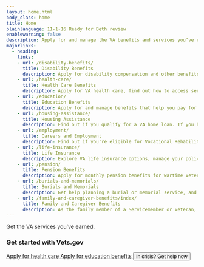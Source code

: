 ```yaml
---
layout: home.html
body_class: home
title: Home
plainlanguage: 11-1-16 Ready for Beth review
enablewarning: false
description: Apply for and manage the VA benefits and services you’ve earned as a Veteran, Servicemember, or family member—like health care, disability, education, and more.
majorlinks:
  - heading:
    links:
    - url: /disability-benefits/
      title: Disability Benefits
      description: Apply for disability compensation and other benefits for conditions related to your military service.
    - url: /health-care/
      title: Health Care Benefits
      description: Apply for VA health care, find out how to access services, and manage your health and benefits online.
    - url: /education/
      title: Education Benefits
      description: Apply for and manage benefits that help you pay for college and training programs.
    - url: /housing-assistance/
      title: Housing Assistance
      description: Find out if you qualify for a VA home loan. If you have a service-connected disability, find out if you qualify for a housing grant to help you live more independently.
    - url: /employment/
      title: Careers and Employment
      description: Find out if you're eligible for Vocational Rehabilitation and Employment (VR&E) services, get support for your Veteran-owned small business, and access other resources to help build your career skills and find a job.
    - url: /life-insurance/
      title: Life Insurance
      description: Explore VA life insurance options, manage your policy online, and file claims.
    - url: /pension/
      title: Pension Benefits
      description: Apply for monthly pension benefits for wartime Veterans and survivors.
    - url: /burials-and-memorials/
      title: Burials and Memorials
      description: Get help planning a burial or memorial service, and find out how to get survivor and dependent benefits.
    - url: /family-and-caregiver-benefits/index/
      title: Family and Caregiver Benefits
      description: As the family member of a Servicemember or Veteran, find out if you qualify for benefits like health care, VA-backed home loans, life insurance, or money to help pay for college. If you’re caring for a Veteran with disabilities, find out if you can get added support.
---
```

<div class="homepage-hero">
  <div class="homepage-hero-image usa-grid">
    <!-- Keep the white space here in order to force a line break. -->
    <div class="homepage-hero-title">Get the VA services
you’ve earned.</div>
  </div>
</div>

<div class="popular-container usa-grid-full">
<h3>Get started with Vets.gov</h3>
<div class="popular-container-links">
  <a href="/health-care/apply/" class="usa-button usa-button-secondary" onClick="window.dataLayer.push({ event: 'nav-main-healthcare' });">
    Apply for health care
  </a>

  <a href="/education/apply/" class="usa-button usa-button-secondary" onClick="window.dataLayer.push({ event: 'nav-main-education' });">
    Apply for education benefits
  </a>

  <button data-show="#modal-crisisline" class="va-overlay-trigger usa-button usa-button-secondary" onClick="window.dataLayer.push({ event: 'nav-main-vcl' });">
    In crisis? Get help now
  </button>
</div>
